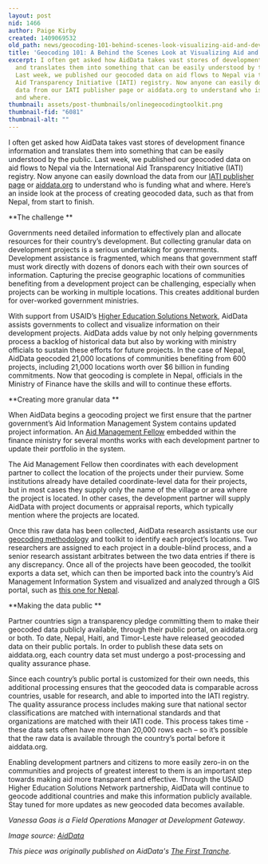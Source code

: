 ```yaml
---
layout: post
nid: 1466
author: Paige Kirby
created: 1409069532
old_path: news/geocoding-101-behind-scenes-look-visualizing-aid-and-development
title: 'Geocoding 101: A Behind the Scenes Look at Visualizing Aid and Development'
excerpt: I often get asked how AidData takes vast stores of development finance information
  and translates them into something that can be easily understood by the public.
  Last week, we published our geocoded data on aid flows to Nepal via the International
  Aid Transparency Initiative (IATI) registry. Now anyone can easily download the
  data from our IATI publisher page or aiddata.org to understand who is funding what
  and where.
thumbnail: assets/post-thumbnails/onlinegeocodingtoolkit.png
thumbnail-fid: "6081"
thumbnail-alt: ""
---
```


I often get asked how AidData takes vast stores of development finance information and translates them into something that can be easily understood by the public. Last week, we published our geocoded data on aid flows to Nepal via the International Aid Transparency Initiative (IATI) registry. Now anyone can easily download the data from our [IATI publisher page](http://www.iatiregistry.org/publisher/aiddata) or [aiddata.org](http://aiddata.org/geocoded-datasets#nepal-aid-management-platform-version-10) to understand who is funding what and where. Here’s an inside look at the process of creating geocoded data, such as that from Nepal, from start to finish.

**The challenge **

Governments need detailed information to effectively plan and allocate resources for their country’s development. But collecting granular data on development projects is a serious undertaking for governments. Development assistance is fragmented, which means that government staff must work directly with dozens of donors each with their own sources of information. Capturing the precise geographic locations of communities benefiting from a development project can be challenging, especially when projects can be working in multiple locations. This creates additional burden for over-worked government ministries.

With support from USAID’s [Higher Education Solutions Network](http://www.usaid.gov/hesn), AidData assists governments to collect and visualize information on their development projects. AidData adds value by not only helping governments process a backlog of historical data but also by working with ministry officials to sustain these efforts for future projects. In the case of Nepal, AidData geocoded 21,000 locations of communities benefiting from 600 projects, including 21,000 locations worth over $6 billion in funding commitments. Now that geocoding is complete in Nepal, officials in the Ministry of Finance have the skills and will to continue these efforts.

**Creating more granular data **

When AidData begins a geocoding project we first ensure that the partner government’s Aid Information Management System contains updated project information. An [Aid Management Fellow](http://aiddata.org/the-amf-program) embedded within the finance ministry for several months works with each development partner to update their portfolio in the system.

The Aid Management Fellow then coordinates with each development partner to collect the location of the projects under their purview. Some institutions already have detailed coordinate-level data for their projects, but in most cases they supply only the name of the village or area where the project is located. In other cases, the development partner will supply AidData with project documents or appraisal reports, which typically mention where the projects are located.

Once this raw data has been collected, AidData research assistants use our [geocoding methodology](http://aiddata.org/geocoding) and toolkit to identify each project’s locations. Two researchers are assigned to each project in a double-blind process, and a senior research assistant arbitrates between the two data entries if there is any discrepancy. Once all of the projects have been geocoded, the toolkit exports a data set, which can then be imported back into the country’s Aid Management Information System and visualized and analyzed through a GIS portal, such as [this one for Nepal](http://portal.mof.gov.np/).

**Making the data public **

Partner countries sign a transparency pledge committing them to make their geocoded data publicly available, through their public portal, on aiddata.org or both. To date, Nepal, Haiti, and Timor-Leste have released geocoded data on their public portals. In order to publish these data sets on aiddata.org, each country data set must undergo a post-processing and quality assurance phase.

Since each country’s public portal is customized for their own needs, this additional processing ensures that the geocoded data is comparable across countries, usable for research, and able to imported into the IATI registry. The quality assurance process includes making sure that national sector classifications are matched with international standards and that organizations are matched with their IATI code. This process takes time - these data sets often have more than 20,000 rows each – so it’s possible that the raw data is available through the country’s portal before it aiddata.org.

 Enabling development partners and citizens to more easily zero-in on the communities and projects of greatest interest to them is an important step towards making aid more transparent and effective. Through the USAID Higher Education Solutions Network partnership, AidData will continue to geocode additional countries and make this information publicly available. Stay tuned for more updates as new geocoded data becomes available.

*Vanessa Goas is a Field Operations Manager at Development Gateway*.

*Image source: [AidData](http://www.aiddata.org)*

*This piece was originally published on AidData's [The First Tranche](http://aiddata.org/blog/geocoding-101-a-behind-the-scenes-look-at-visualizing-aid-and-development).*
